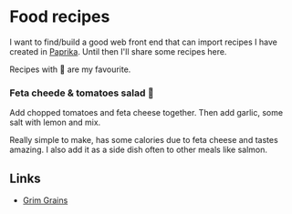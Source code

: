 # Food recipes
I want to find/build a good web front end that can import recipes I have created in [Paprika](https://www.paprikaapp.com). Until then I'll share some recipes here.

Recipes with 🌟 are my favourite.

### Feta cheede & tomatoes salad 🌟
Add chopped tomatoes and feta cheese together. Then add garlic, some salt with lemon and mix.

Really simple to make, has some calories due to feta cheese and tastes amazing. I also add it as a side dish often to other meals like salmon.

## Links
- [Grim Grains](http://grimgrains.com/)